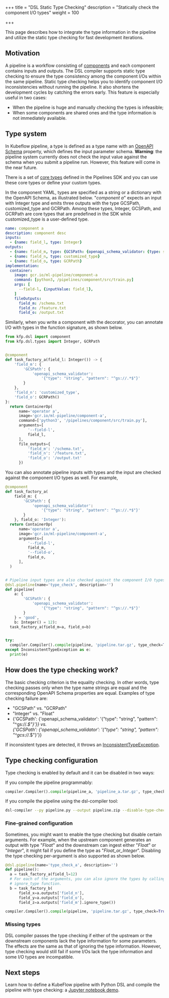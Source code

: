 +++
title = "DSL Static Type Checking"
description = "Statically check the component I/O types"
weight = 100
                    
+++

This page describes how to integrate the type information in the pipeline and utilize the 
static type checking for fast development iterations.

## Motivation

A pipeline is a workflow consisting of [components](/docs/components/pipelines/sdk/build-component#overview-of-pipelines-and-components) and each
component contains inputs and outputs. The DSL compiler supports static type checking to ensure the type consistency among the component
I/Os within the same pipeline. Static type checking helps you to identify component I/O inconsistencies without running the pipeline. 
It also shortens the development cycles by catching the errors early. 
This feature is especially useful in two cases: 

* When the pipeline is huge and manually checking the types is infeasible; 
* When some components are shared ones and the type information is not immediately available.

## Type system  

In Kubeflow pipeline, a type is defined as a type name with an [OpenAPI Schema](https://github.com/OAI/OpenAPI-Specification/blob/master/versions/3.0.0.md)
property, which defines the input parameter schema. **Warning**: the pipeline system 
currently does not check the input value against the schema when you submit a pipeline run. However, this feature will come in the near 
future. 

There is a set of [core types](https://github.com/kubeflow/pipelines/blob/18e1db1013337d1e7fdc8aa2f9b04c0b73f4726b/sdk/python/kfp/dsl/types.py) defined in the 
Pipelines SDK and you can use these core types or define your custom types. 

In the component YAML, types are specified as a string or a dictionary with the OpenAPI Schema, as illustrated below.
"*component a*" expects an input with Integer type and emits three outputs with the type GCSPath, customized_type and GCRPath. 
Among these types, Integer, GCSPath, and GCRPath are core types that are predefined in the SDK while customized_type is a user-defined
type.  

```yaml
name: component a
description: component desc
inputs:
  - {name: field_l, type: Integer}
outputs:
  - {name: field_m, type: {GCSPath: {openapi_schema_validator: {type: string, pattern: "^gs://.*$" } }}}
  - {name: field_n, type: customized_type}
  - {name: field_o, type: GCRPath} 
implementation:
  container:
    image: gcr.io/ml-pipeline/component-a
    command: [python3, /pipelines/component/src/train.py]
    args: [
      --field-l, {inputValue: field_l},
    ]
    fileOutputs: 
      field_m: /schema.txt
      field_n: /feature.txt
      field_o: /output.txt
```

Similarly, when you write a component with the decorator, you can annotate I/O with types in the function signature, as shown below.

```python
from kfp.dsl import component
from kfp.dsl.types import Integer, GCRPath


@component
def task_factory_a(field_l: Integer()) -> {
    'field_m': {
        'GCSPath': {
            'openapi_schema_validator':
                '{"type": "string", "pattern": "^gs://.*$"}'
        }
    },
    'field_n': 'customized_type',
    'field_o': GCRPath()
}:
  return ContainerOp(
      name='operator a',
      image='gcr.io/ml-pipeline/component-a',
      command=['python3', '/pipelines/component/src/train.py'],
      arguments=[
          '--field-l',
          field_l,
      ],
      file_outputs={
          'field_m': '/schema.txt',
          'field_n': '/feature.txt',
          'field_o': '/output.txt'
      })
```

You can also annotate pipeline inputs with types and the input are checked against the component I/O types as well. For example,

```python
@component
def task_factory_a(
    field_m: {
        'GCSPath': {
            'openapi_schema_validator':
                '{"type": "string", "pattern": "^gs://.*$"}'
        }
    }, field_o: 'Integer'):
  return ContainerOp(
      name='operator a',
      image='gcr.io/ml-pipeline/component-a',
      arguments=[
          '--field-l',
          field_m,
          '--field-o',
          field_o,
      ],
  )


# Pipeline input types are also checked against the component I/O types.
@dsl.pipeline(name='type_check', description='')
def pipeline(
    a: {
        'GCSPath': {
            'openapi_schema_validator':
                '{"type": "string", "pattern": "^gs://.*$"}'
        }
    } = 'good',
    b: Integer() = 12):
  task_factory_a(field_m=a, field_o=b)


try:
  compiler.Compiler().compile(pipeline, 'pipeline.tar.gz', type_check=True)
except InconsistentTypeException as e:
  print(e)
```

## How does the type checking work?

The basic checking criterion is the equality checking. In other words, type checking passes only when the type name strings are equal
and the corresponding OpenAPI Schema properties are equal. Examples of type checking failure are:

* "GCSPath" vs. "GCRPath"
* "Integer" vs. "Float"
* {'GCSPath': {'openapi_schema_validator': '{"type": "string", "pattern": "^gs://.*$"}'}} vs.  
{'GCSPath': {'openapi_schema_validator': '{"type": "string", "pattern": "^gcs://.*$"}'}}

If inconsistent types are detected, it throws an [InconsistentTypeException](https://github.com/kubeflow/pipelines/blob/18e1db1013337d1e7fdc8aa2f9b04c0b73f4726b/sdk/python/kfp/dsl/types.py).


## Type checking configuration

Type checking is enabled by default and it can be disabled in two ways:

If you compile the pipeline programmably:

```python
compiler.Compiler().compile(pipeline_a, 'pipeline_a.tar.gz', type_check=False)
```

If you compile the pipeline using the dsl-compiler tool:

```bash
dsl-compiler --py pipeline.py --output pipeline.zip --disable-type-check
```

### Fine-grained configuration

Sometimes, you might want to enable the type checking but disable certain arguments. For example, 
when the upstream component generates an output with type "*Float*" and the downstream can ingest either 
"*Float*" or "*Integer*", it might fail if you define the type as "*Float_or_Integer*". 
Disabling the type checking per-argument is also supported as shown below.

```python
@dsl.pipeline(name='type_check_a', description='')
def pipeline():
  a = task_factory_a(field_l=12)
  # For each of the arguments, you can also ignore the types by calling
  # ignore_type function.
  b = task_factory_b(
      field_x=a.outputs['field_n'],
      field_y=a.outputs['field_o'],
      field_z=a.outputs['field_m'].ignore_type())

compiler.Compiler().compile(pipeline, 'pipeline.tar.gz', type_check=True)
```

### Missing types

DSL compiler passes the type checking if either of the upstream or the downstream components lack the type information for some parameters. 
The effects are the same as that of ignoring the type information. However, 
type checking would still fail if some I/Os lack the type information and some I/O types are incompatible.

## Next steps

Learn how to define a KubeFlow pipeline with Python DSL and compile the
pipeline with type checking: a 
[Jupyter notebook demo](https://github.com/kubeflow/pipelines/blob/18e1db1013337d1e7fdc8aa2f9b04c0b73f4726b/samples/core/dsl_static_type_checking/dsl_static_type_checking.ipynb).

